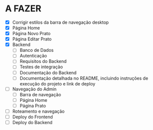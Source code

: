 # A FAZER 

- [x] Corrigir estilos da barra de navegação desktop 
- [x] Página Home
- [x] Página Novo Prato
- [x] Página Editar Prato
- [x] Backend
  - [ ] Banco de Dados
  - [ ] Autenticação
  - [ ] Requisitos do Backend
  - [ ] Testes de integração
  - [ ] Documentação do Backend
  - [ ] Documentação detalhada no README, incluindo instruções de execução do projeto e link de deploy
- [ ] Navegação do Admin 
  - [ ] Barra de navegação
  - [ ] Página Home
  - [ ] Página Prato
- [ ] Roteamento e navegação
- [ ] Deploy do Frontend
- [ ] Deploy do Backend